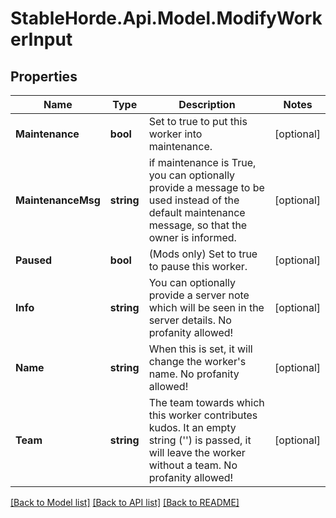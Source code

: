 # StableHorde.Api.Model.ModifyWorkerInput

## Properties

Name | Type | Description | Notes
------------ | ------------- | ------------- | -------------
**Maintenance** | **bool** | Set to true to put this worker into maintenance. | [optional] 
**MaintenanceMsg** | **string** | if maintenance is True, you can optionally provide a message to be used instead of the default maintenance message, so that the owner is informed. | [optional] 
**Paused** | **bool** | (Mods only) Set to true to pause this worker. | [optional] 
**Info** | **string** | You can optionally provide a server note which will be seen in the server details. No profanity allowed! | [optional] 
**Name** | **string** | When this is set, it will change the worker&#39;s name. No profanity allowed! | [optional] 
**Team** | **string** | The team towards which this worker contributes kudos.  It an empty string (&#39;&#39;) is passed, it will leave the worker without a team. No profanity allowed! | [optional] 

[[Back to Model list]](../README.md#documentation-for-models) [[Back to API list]](../README.md#documentation-for-api-endpoints) [[Back to README]](../README.md)

